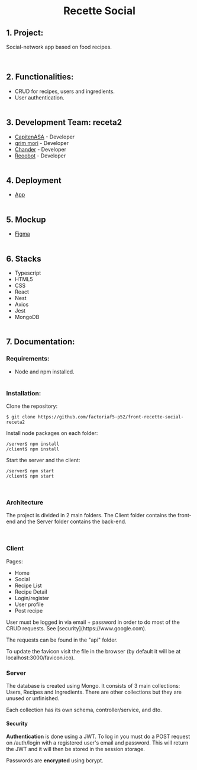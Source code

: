 <h1 align="center">Recette Social</h1>

<h2>1. Project:</h2>
<p>Social-network app based on food recipes.</p><br>

<h2>2. Functionalities:</h2>

- CRUD for recipes, users and ingredients.
- User authentication.
<br></br>

<h2>3. Development Team: receta2</h2>

- [CapitenASA](https://github.com/CapitenASA) - Developer
- [grim mori](https://github.com/GrimMori) - Developer
- [Chander](https://github.com/ChaanChanChan) - Developer
- [Reoobot](https://github.com/Reoobot) - Developer
<br></br>

<h2>4. Deployment</h2>

- [App](https://github.com/factoriaf5-p52/front-recette-social-receta2)<br></br>


<h2>5. Mockup</h2>

- [Figma](https://www.figma.com/file/kScd1K3yAerdzID6tHKT4E/)<br></br>

<h2>6. Stacks</h2>

- Typescript
- HTML5
- CSS
- React
- Nest
- Axios
- Jest
- MongoDB
<br></br>

<h2>7. Documentation:</h2>
<h3>Requirements:</h3>

- Node and npm installed.
<br></br>

<h3>Installation:</h3>

Clone the repository: 

    $ git clone https://github.com/factoriaf5-p52/front-recette-social-receta2
Install node packages on each folder: 

    /server$ npm install
    /client$ npm install

Start the server and the client: 

    /server$ npm start
    /client$ npm start
<br>

<h3>Architecture</h3>
<p>The project is divided in 2 main folders. The Client folder contains the front-end and the Server folder contains the back-end.</p><br>
<h3>Client</h3>
<p>Pages:</p>

- Home
- Social
- Recipe List
- Recipe Detail
- Login/register
- User profile
- Post recipe

<p>User must be logged in via email + password in order to do most of the CRUD requests. See [security](https://www.google.com).</p>
<p>The requests can be found in the "api" folder.</p>
<p>To update the favicon visit the file in the browser (by default it will be at localhost:3000/favicon.ico).</p>
<h3>Server</h3>
<p>The database is created using Mongo. It consists of 3 main collections: Users, Recipes and Ingredients. There are other collections but they are unused or unfinished.</p>
<p>Each collection has its own schema, controller/service, and dto.</p>
<h4 id="security">Security</h4>
<p><b>Authentication</b> is done using a JWT. To log in you must do a POST request on /auth/login with a registered user's email and password. This will return the JWT and it will then be stored in the session storage.</p>
<p>Passwords are <b>encrypted</b> using bcrypt.</p>
